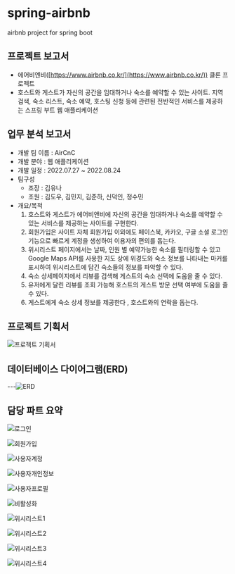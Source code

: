 # spring-airbnb
airbnb project for spring boot

## 프로젝트 보고서

- 에어비엔비([https://www.airbnb.co.kr/](https://www.airbnb.co.kr/)) 클론 프로젝트
- 호스트와 게스트가 자신의 공간을 임대하거나 숙소를 예약할 수 있는 사이트. 지역 검색, 숙소 리스트, 숙소 예약, 호스팅 신청 등에 관련된 전반적인 서비스를 제공하는 스프링 부트 웹 애플리케이션

## **업무 분석 보고서**

- 개발 팀 이름 : AirCnC
- 개발 분야 : 웹 애플리케이션
- 개발 일정 : 2022.07.27 ~ 2022.08.24
- 팀구성
    - 조장 : 김유나
    - 조원 : 김도우, 김민지, 김준하, 신덕인, 정수민
- 개요/목적
    1. 호스트와 게스트가 에어비앤비에 자신의 공간을 임대하거나 숙소를 예약할 수 있는 서비스를 제공하는 사이트를 구현한다.
    2. 회원가입은 사이트 자체 회원가입 이외에도 페이스북, 카카오, 구글 소셜 로그인 기능으로 빠르게 계정을 생성하여 이용자의 편의를 돕는다.
    3. 위시리스트 페이지에서는 날짜, 인원 별 예약가능한 숙소를 필터링할 수 있고 Google Maps API를 사용한 지도 상에 위경도와 숙소 정보를 나타내는 마커를 표시하여 위시리스트에 담긴 숙소들의 정보를 파악할 수 있다.
    4. 숙소 상세페이지에서 리뷰를 검색해 게스트의 숙소 선택에 도움을 줄 수 있다.
    5. 유저에게 달린 리뷰를 조회 가능해 호스트의 게스트 방문 선택 여부에 도움을 줄 수 있다.
    6. 게스트에게 숙소 상세 정보를 제공한다 , 호스트와의 연락을 돕는다.

## 프로젝트 기획서

![프로젝트 기획서](https://user-images.githubusercontent.com/107186827/202121096-c6f385bd-165b-4e2b-985b-ce6d20bad834.png)


## 데이터베이스 다이어그램(ERD)

---![ERD](https://user-images.githubusercontent.com/107186827/202121143-5003c288-d22a-4968-b47c-434b3ea9ae1d.png)




## 담당 파트 요약


![로그인](https://user-images.githubusercontent.com/107186827/202122665-b3f8abbc-d4a8-48cb-a327-2f15a6071a59.png)

![회원가입](https://user-images.githubusercontent.com/107186827/202122778-b847d226-e424-4ed4-8e8b-2949c2f4c8df.png)

![사용자계정](https://user-images.githubusercontent.com/107186827/202122712-31606b60-f5a0-48a7-944b-94566aac981c.png)

![사용자개인정보](https://user-images.githubusercontent.com/107186827/202122694-b1b064aa-06c3-4f55-a662-724b8d004ca2.png)

![사용자프로필](https://user-images.githubusercontent.com/107186827/202122744-a3a03ed6-9d67-4e50-bb2d-794acea9ad44.png)

![비활성화](https://user-images.githubusercontent.com/107186827/202122913-a1154249-c7bc-4287-a502-1b66066a3e0e.png)

![위시리스트1](https://user-images.githubusercontent.com/107186827/202122928-85cf7ae6-2ffb-4d8d-a9e4-2c9b0e812f44.png)

![위시리스트2](https://user-images.githubusercontent.com/107186827/202122951-c5c25ac1-ce94-40e0-98b7-3b2e9f02baae.png)

![위시리스트3](https://user-images.githubusercontent.com/107186827/202122973-0d5c933c-2171-404a-b5f8-042cf0a362fb.png)

![위시리스트4](https://user-images.githubusercontent.com/107186827/202122990-7e47cdf5-2a2b-4de5-a343-9ffb354e5462.png)

